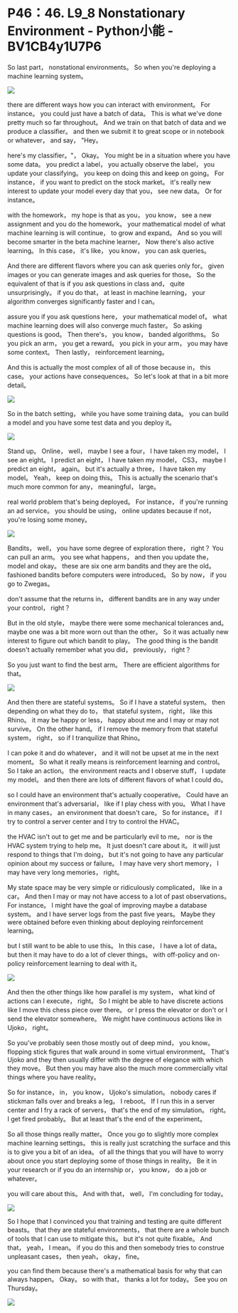 # P46：46. L9_8 Nonstationary Environment - Python小能 - BV1CB4y1U7P6

 So last part， nonstational environments。 So when you're deploying a machine learning system。

![](img/6f6310b50d43382cfa8af076afa97b60_1.png)

 there are different ways how you can interact with environment。 For instance。 you could just have a batch of data。 This is what we've done pretty much so far throughout。 And we train on that batch of data and we produce a classifier。 and then we submit it to great scope or in notebook or whatever， and say， "Hey。

 here's my classifier。"， Okay。 You might be in a situation where you have some data。 you predict a label， you actually observe the label， you update your classifying。 you keep on doing this and keep on going。 For instance， if you want to predict on the stock market。 it's really new interest to update your model every day that you， see new data。 Or for instance。

 with the homework， my hope is that as you， you know， see a new assignment and you do the homework。 your mathematical model of what machine learning is will continue， to grow and expand。 And so you will become smarter in the beta machine learner。 Now there's also active learning。 In this case， it's like， you know， you can ask queries。

 And there are different flavors where you can ask queries only for。 given images or you can generate images and ask queries for those。 So the equivalent of that is if you ask questions in class and， quite unsurprisingly。 if you do that， at least in machine learning， your algorithm converges significantly faster and I can。

 assure you if you ask questions here， your mathematical model of。 what machine learning does will also converge much faster。 So asking questions is good。 Then there's， you know， banded algorithms。 So you pick an arm， you get a reward。 you pick in your arm， you may have some context。 Then lastly， reinforcement learning。

 And this is actually the most complex of all of those because in， this case。 your actions have consequences。 So let's look at that in a bit more detail。

![](img/6f6310b50d43382cfa8af076afa97b60_3.png)

 So in the batch setting， while you have some training data。 you can build a model and you have some test data and you deploy it。

![](img/6f6310b50d43382cfa8af076afa97b60_5.png)

 Stand up。 Online， well， maybe I see a four， I have taken my model， I see an eight。 I predict an eight， I have taken my model， CS3， maybe I predict an eight， again。 but it's actually a three， I have taken my model。 Yeah， keep on doing this。 This is actually the scenario that's much more common for any， meaningful， large。

 real world problem that's being deployed。 For instance， if you're running an ad service。 you should be using， online updates because if not， you're losing some money。

![](img/6f6310b50d43382cfa8af076afa97b60_7.png)

 Bandits， well， you have some degree of exploration there， right？ You can pull an arm。 you see what happens， and then you update the， model and okay。 these are six one arm bandits and they are the old。 fashioned bandits before computers were introduced。 So by now， if you go to Zwegas。

 don't assume that the returns in， different bandits are in any way under your control， right？

 But in the old style， maybe there were some mechanical tolerances and。 maybe one was a bit more worn out than the other。 So it was actually new interest to figure out which bandit to play。 The good thing is the bandit doesn't actually remember what you did， previously， right？

 So you just want to find the best arm。 There are efficient algorithms for that。

![](img/6f6310b50d43382cfa8af076afa97b60_9.png)

 And then there are stateful systems。 So if I have a stateful system。 then depending on what they do to， that stateful system， right， like this Rhino。 it may be happy or less， happy about me and I may or may not survive。 On the other hand。 if I remove the memory from that stateful system， right， so if I tranquilize that Rhino。

 I can poke it and do whatever， and it will not be upset at me in the next moment。 So what it really means is reinforcement learning and control。 So I take an action。 the environment reacts and I observe stuff， I update my model。 and then there are lots of different flavors of what I could do。

 so I could have an environment that's actually cooperative。 Could have an environment that's adversarial， like if I play chess with you。 What I have in many cases， an environment that doesn't care。 So for instance。 if I try to control a server center and I try to control the HVAC。

 the HVAC isn't out to get me and be particularly evil to me。 nor is the HVAC system trying to help me。 It just doesn't care about it。 it will just respond to things that I'm doing， but it's not going to have any particular opinion about my success or failure。 I may have very short memory， I may have very long memories， right。

 My state space may be very simple or ridiculously complicated， like in a car。 And then I may or may not have access to a lot of past observations。 For instance。 I might have the goal of improving maybe a database system。 and I have server logs from the past five years。 Maybe they were obtained before even thinking about deploying reinforcement learning。

 but I still want to be able to use this。 In this case， I have a lot of data。 but then it may have to do a lot of clever things。 with off-policy and on-policy reinforcement learning to deal with it。

![](img/6f6310b50d43382cfa8af076afa97b60_11.png)

 And then the other things like how parallel is my system， what kind of actions can I execute， right。 So I might be able to have discrete actions like I move this chess piece over there。 or I press the elevator or don't or I send the elevator somewhere。 We might have continuous actions like in Ujoko， right。

 So you've probably seen those mostly out of deep mind， you know。 flopping stick figures that walk around in some virtual environment。 That's Ujoko and they then usually differ with the degree of elegance with which they move。 But then you may have also the much more commercially vital things where you have reality。

 So for instance， in， you know， Ujoko's simulation。 nobody cares if stickman falls over and breaks a leg。 I reboot。 If I run this in a server center and I fry a rack of servers， that's the end of my simulation。 right。 I get fired probably。 But at least that's the end of the experiment。

 So all those things really matter。 Once you go to slightly more complex machine learning settings。 this is really just scratching the surface and this is to give you a bit of an idea。 of all the things that you will have to worry about once you start deploying some of those things in reality。 Be it in your research or if you do an internship or， you know， do a job or whatever。

 you will care about this。 And with that， well， I'm concluding for today。

![](img/6f6310b50d43382cfa8af076afa97b60_13.png)

 So I hope that I convinced you that training and testing are quite different beasts。 that they are stateful environments， that there are a whole bunch of tools that I can use to mitigate this。 but it's not quite fixable。 And that， yeah， I mean。 if you do this and then somebody tries to construe unpleasant cases， then yeah， okay， fine。

 you can find them because there's a mathematical basis for why that can always happen。 Okay。 so with that， thanks a lot for today。 See you on Thursday。

![](img/6f6310b50d43382cfa8af076afa97b60_15.png)